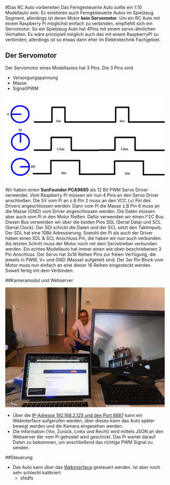 #Das RC Auto vorbereiten
Das Ferngesteuerte Auto *sollte* ein 1:10 Modellauto sein. Es existieren auch Ferngesteuerte Autos im Spielzeug Segment, allerdings ist deren
Motor **kein Servomotor**. Um ein RC Auto mit einem Raspberry Pi möglichst einfach zu verbinden, empfiehlt sich ein Servomotor.
So ein Spielzeug Auto hat 4Pins mit einem servo-ähnlichen Verhalten. Es wäre prinzipiell möglich auch das mit einem RaspberryPI
zu verbinden, allerdings ist so etwas dann eher im Elektrotechnik Fachgebiet.

## Der Servomotor
Der Servomotor eines Modellautos hat 3 Pins. Die 3 Pins sind

* Versorgungspannung
* Masse
* Signal/PWM


![pwm](a1TD5.png)

Wir haben einen **SunFounder PCA9685** als 12 Bit PWM Servo Driver verwendet. Vom Raspberry Pi müssen wir nun 4 Pins an den Servo Driver anschließen. Die 5V vom Pi an z.B Pin 2 muss an den VCC (+) Pol des Drivers angeschlossen werden.
Dann vom Pi die Masse z.B Pin 6 muss an die Masse (GND) vom Driver angeschlossen werden. Die Daten müssen aber auch vom Pi in den Motor fließen. Dafür verwenden wir einen I^2C Bus. Diesen Bus verwenden wir über die beiden Pins
SDL (Serial Data) und SCL (Serial Clock). Der SDl schickt die Daten und der SCL setzt den Taktimpuls. Der SDL hat eine 10Bit Adressierung.
Sowohl der Pi als auch der Driver haben einen SDL & SCL Anschluss Pin, die haben wir nun auch verbunden.
Als letzten Schritt muss der Motor noch mit dem Servotreiber verbunden werden. Ein echtes Modellauto hat immer einen wie oben beschriebenen 3 Pin Anschluss. Der Servo hat 3x16 Reihen Pins zur freien Verfügung, die jeweils
in PWM, V+ und GND (Masse) aufgeteilt sind. Der 3er Pin Block vom Motor muss nun einfach an eine dieser 16 Reihen eingesteckt werden.
Soweit fertig mit dem Verbinden.


##Kameramodul und Webserver

![Alt-Text](camera_works.jpg)
* Über die [IP-Adresse 192.168.2.125  und den Port 8887](http://192.168.2.125:8887) kann ein Webinterface aufgerufen werden, über dieses kann das Auto später bewegt werden und die Kamera eingesehen werden.
* Die Information (Vor, Zurück, Links und Recht) wird mittels JSON an den Webserver der vom Pi gehostet wird geschickt. Das Pi wartet darauf Daten zu bekommen, um anschließend das richtige PWM Signal zu senden.

##Steuerung

* Das Auto kann über das [Webinterface](http://192.168.2.125:8887) gesteuert werden. Ist aber noch sehr schlecht kalibriert.
    * sfsdfs
